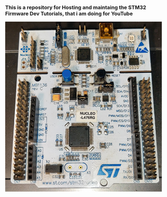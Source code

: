 ### This is a repository for Hosting and maintaing the STM32 Firmware Dev Tutorials, that i am doing for YouTube
![Game_ON](https://github.com/iotbyanurag/STM32_FirmwareDevelopment_YT/blob/master/images/IMG_20210314_204618.jpg)


